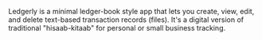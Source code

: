 Ledgerly is a minimal ledger-book style app that lets you create, view, edit, and delete text-based transaction records (files). It's a digital version of traditional "hisaab-kitaab" for personal or small business tracking.
